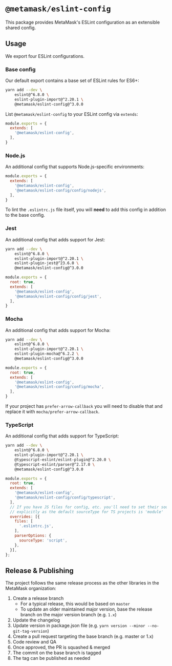 # `@metamask/eslint-config`

This package provides MetaMask's ESLint configuration as an extensible shared config.

## Usage

We export four ESLint configurations.

### Base config

Our default export contains a base set of ESLint rules for ES6+:

```bash
yarn add --dev \
    eslint@^6.8.0 \
    eslint-plugin-import@^2.20.1 \
    @metamask/eslint-config@^3.0.0
```

List `@metamask/eslint-config` to your ESLint config via `extends`:

```js
module.exports = {
  extends: [
    '@metamask/eslint-config',
  ],
}
```

### Node.js

An additional config that supports Node.js-specific environments:

```js
module.exports = {
  extends: [
    '@metamask/eslint-config',
    '@metamask/eslint-config/config/nodejs',
  ],
}
```

To lint the `.eslintrc.js` file itself, you will **need** to add this config in addition to the base config.

### Jest

An additional config that adds support for Jest:

```bash
yarn add --dev \
    eslint@^6.8.0 \
    eslint-plugin-import@^2.20.1 \
    eslint-plugin-jest@^23.6.0 \
    @metamask/eslint-config@^3.0.0
```

```js
module.exports = {
  root: true,
  extends: [
    '@metamask/eslint-config',
    '@metamask/eslint-config/config/jest',
  ],
}
```

### Mocha

An additional config that adds support for Mocha:

```bash
yarn add --dev \
    eslint@^6.8.0 \
    eslint-plugin-import@^2.20.1 \
    eslint-plugin-mocha@^6.2.2 \
    @metamask/eslint-config@^3.0.0
```

```js
module.exports = {
  root: true,
  extends: [
    '@metamask/eslint-config',
    '@metamask/eslint-config/config/mocha',
  ],
}
```

If your project has `prefer-arrow-callback` you will need to disable that and replace it with `mocha/prefer-arrow-callback`.

### TypeScript

An additional config that adds support for TypeScript:

```bash
yarn add --dev \
    eslint@^6.8.0 \
    eslint-plugin-import@^2.20.1 \
    @typescript-eslint/eslint-plugin@^2.20.0 \
    @typescript-eslint/parser@^2.17.0 \
    @metamask/eslint-config@^3.0.0
```

```js
module.exports = {
  root: true,
  extends: [
    '@metamask/eslint-config',
    '@metamask/eslint-config/config/typescript',
  ],
  // If you have JS files for config, etc. you'll need to set their sourceType
  // explicitly as the default sourceType for TS projects is 'module'
  overrides: [{
    files: [
      '.eslintrc.js',
    ],
    parserOptions: {
      sourceType: 'script',
    },
  }],
};
```

## Release & Publishing

The project follows the same release process as the other libraries in the MetaMask organization:

1. Create a release branch
    - For a typical release, this would be based on `master`
    - To update an older maintained major version, base the release branch on the major version branch (e.g. `1.x`)
2. Update the changelog
3. Update version in package.json file (e.g. `yarn version --minor --no-git-tag-version`)
4. Create a pull request targeting the base branch (e.g. master or 1.x)
5. Code review and QA
6. Once approved, the PR is squashed & merged
7. The commit on the base branch is tagged
8. The tag can be published as needed
